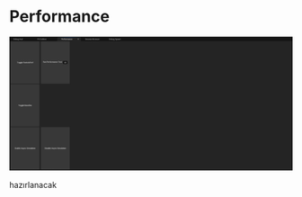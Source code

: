 # Performance
<img src="../../../../Dosyalar/Niagara_Editor_Niagara_Debugger_Performance.jpg">

hazırlanacak
